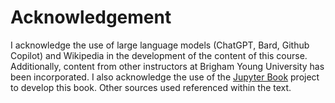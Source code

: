 # Acknowledgement
I acknowledge the use of large language models (ChatGPT, Bard, Github Copilot) and Wikipedia in the development of the content of this course. Additionally, content from other instructors at Brigham Young University has been incorporated. I also acknowledge the use of the [Jupyter Book](https://jupyterbook.org) project to develop this book. Other sources used referenced within the text.
